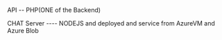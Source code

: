 API -- PHP(ONE of the Backend)

CHAT Server ---- NODEJS and deployed and service from AzureVM and Azure Blob 

